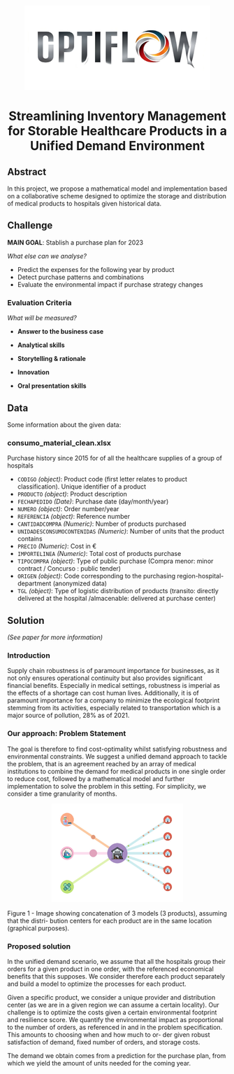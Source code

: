 <p align="center">
  <img width="425" height="193" src="project_dashboard/LogoOptiFlow.jpeg">
</p>

<h1 align="center">
    Streamlining Inventory Management for Storable Healthcare Products in a Unified Demand Environment <br>
</h1>


## Abstract
In this project, we propose a mathematical model and implementation based on a collaborative scheme designed to optimize the storage and distribution of medical products to hospitals given historical data.

## Challenge

**MAIN GOAL**: Stablish a purchase plan for 2023

*What else can we analyse?*
- Predict the expenses for the following year by product
- Detect purchase patterns and combinations
- Evaluate the environmental impact if purchase strategy changes


### Evaluation Criteria
*What will be measured?*
- **Answer to the business case**

- **Analytical skills**

- **Storytelling & rationale**

- **Innovation**

- **Oral presentation skills**

## Data
Some information about the given data:

### consumo_material_clean.xlsx
Purchase history since 2015 for of all the healthcare supplies of a group of hospitals
- `CODIGO` *(object)*: Product code (first letter relates to product classification). Unique identifier of a product
- `PRODUCTO` *(object)*: Product description
- `FECHAPEDIDO` *(Date)*: Purchase date (day/month/year) 
- `NUMERO` *(object)*: Order number/year 
- `REFERENCIA` *(object)*: Reference number
- `CANTIDADCOMPRA` *(Numeric)*: Number of products purchased 
- `UNIDADESCONSUMOCONTENIDAS` *(Numeric)*: Number of units that the product contains
- `PRECIO` *(Numeric)*: Cost in €
- `IMPORTELINEA` *(Numeric)*: Total cost of products purchase
- `TIPOCOMPRA` *(object)*: Type of public purchase (Compra menor: minor contract / Concurso : public tender) 
- `ORIGEN` *(object)*: Code corresponding to the purchasing region-hospital-department (anonymized data)
- `TGL` *(object)*: Type of logistic distribution of products (transito: directly delivered at the hospital /almacenable: delivered at purchase center) 



## Solution 
*(See paper for more information)*

### Introduction
Supply chain robustness is of paramount importance for businesses, as it not only ensures operational continuity but also provides significant financial benefits. Especially in medical settings, robustness is imperial as the effects of a shortage can cost human lives. Additionally, it is of paramount importance for a company to minimize the ecological footprint stemming from its activities, especially related to transportation which is a major source of pollution, 28% as of 2021.

### Our approach: Problem Statement
The goal is therefore to find cost-optimality whilst satisfying robustness and environmental constraints. We suggest a unified demand approach to tackle the problem, that is an agreement reached by an array of medical institutions to combine the demand for medical products in one single order to reduce cost, followed by a mathematical model and further implementation to solve the problem in this setting. For simplicity, we consider a time granularity of months.

<p align="center">
  <img width="300" height="225" src="./Paper/NTTStorableSupplyPlanner/WhatsApp Image 2023-11-12 at 01.28.21.jpeg">
  <figcaption>Figure 1 - Image showing concatenation of 3 models (3 products), assuming that the distri- bution centers for each product are in the same location (graphical purposes).</figcaption>
</p>

### Proposed solution
In the unified demand scenario, we assume that all the hospitals group their orders for a given product in one order, with the referenced economical benefits that this supposes. We consider therefore each product separately and build a model to optimize the processes for each product.

Given a specific product, we consider a unique provider and distribution center (as we are in a given region we can assume a certain locality). Our challenge is to optimize the costs given a certain environmental footprint and resilience score.
We quantify the environmental impact as proportional to the number of orders, as referenced in and in the problem specification. This amounts to choosing when and how much to or- der given robust satisfaction of demand, fixed number of orders, and storage costs.

The demand we obtain comes from a prediction for the purchase plan, from which we yield the amount of units needed for the coming year.